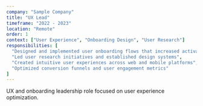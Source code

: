 ```yaml
---
company: "Sample Company"
title: "UX Lead"
timeframe: "2022 - 2023"
location: "Remote"
order: 1
context: ["User Experience", "Onboarding Design", "User Research"]
responsibilities: [
  "Designed and implemented user onboarding flows that increased activation by 40%",
  "Led user research initiatives and established design systems",
  "Created intuitive user experiences across web and mobile platforms",
  "Optimized conversion funnels and user engagement metrics"
]
---
```


UX and onboarding leadership role focused on user experience optimization.
